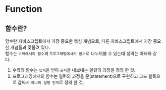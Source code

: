 # Function

## 함수란?
함수란 자바스크립트에서 가장 중요한 핵심 개념으로, 다른 자바스크립트에서 가장 중요한 개념들과 맞물려 있다.
<br> 
함수는 `수학에서의 함수`과 `프로그래밍에서의 함수`로 나누어볼 수 있는데 정의는 아래와 같다.
1) 수학의 함수는 `입력`을 받아 `출력`을 내보내는 일련의 과정읠 정의 한 것.
2) 프로그래밍에서의 함수는 일련의 과정을 문(statement)으로 구현하고 코드 블록으로 감싸서 `하나의 실행 단위`로 정의 한 것. 


